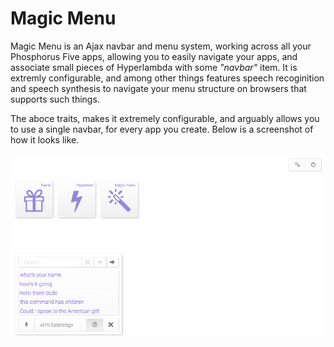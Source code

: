 
# Magic Menu

Magic Menu is an Ajax navbar and menu system, working across all your Phosphorus Five 
apps, allowing you to easily navigate your apps, and associate small pieces of Hyperlambda with
some _"navbar"_ item. It is extremly configurable, and among other things features speech
recoginition and speech synthesis to navigate your menu structure on browsers that
supports such things.

The aboce traits, makes it extremely configurable, and arguably allows you to use
a single navbar, for every app you create. Below is a screenshot of how it looks like.

![alt screenshot](media/screenshots/screenshot-1.png)

